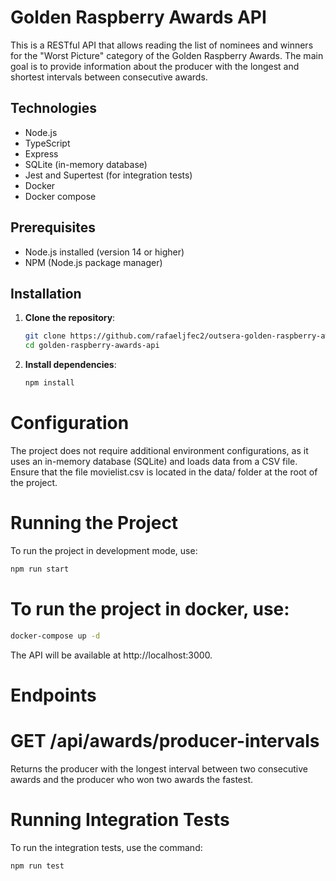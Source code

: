 # Golden Raspberry Awards API

This is a RESTful API that allows reading the list of nominees and winners for the "Worst Picture" category of the Golden Raspberry Awards. The main goal is to provide information about the producer with the longest and shortest intervals between consecutive awards.

## Technologies

- Node.js
- TypeScript
- Express
- SQLite (in-memory database)
- Jest and Supertest (for integration tests)
- Docker
- Docker compose

## Prerequisites

- Node.js installed (version 14 or higher)
- NPM (Node.js package manager)

## Installation

1. **Clone the repository**:

   ```bash
   git clone https://github.com/rafaeljfec2/outsera-golden-raspberry-awards.git
   cd golden-raspberry-awards-api
   ```

2. **Install dependencies**:

   ```bash
   npm install
   ```

# Configuration

The project does not require additional environment configurations, as it uses an in-memory database (SQLite) and loads data from a CSV file. Ensure that the file movielist.csv is located in the data/ folder at the root of the project.

# Running the Project

To run the project in development mode, use:

```bash
npm run start
```

# To run the project in docker, use:

```bash
docker-compose up -d
```

The API will be available at http://localhost:3000.

# Endpoints

# GET /api/awards/producer-intervals

Returns the producer with the longest interval between two consecutive awards and the producer who won two awards the fastest.

# Running Integration Tests

To run the integration tests, use the command:

```bash
npm run test
```
